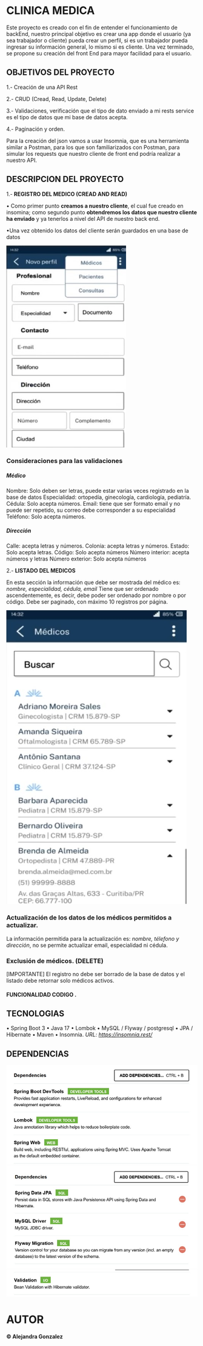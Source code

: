 # CLINICA MEDICA 

Este proyecto es creado con el fin de entender el funcionamiento de backEnd, nuestro principal objetivo es crear una app donde el usuario (ya sea trabajador o cliente) pueda crear un perfil, si es un trabajador pueda ingresar su información general, lo mismo si es cliente. Una vez terminado, se propone su creación del front End para mayor facilidad para el usuario.

## OBJETIVOS DEL PROYECTO 

1.- Creación de una API Rest

2.- CRUD (Cread, Read, Update, Delete)

3.- Validaciones, verificación que el tipo de dato enviado a mi rests service es el tipo de datos que mi base de datos acepta.

4.- Paginación y orden. 

Para la creación del json vamos a usar Insomnia, que es una herramienta similar a Postman, para los que son familiarizados con Postman, para simular los requests que nuestro cliente de front end podría realizar a nuestro API.

## DESCRIPCION DEL PROYECTO 

1.- **REGISTRO DEL MEDICO (CREAD AND READ)**

• Como primer punto **creamos a nuestro cliente**, el cual fue creado en insomina; como segundo punto **obtendremos los datos que nuestro cliente ha enviado** y ya tenerlos a nivel del API de nuestro back end.

•Una vez obtenido los datos del cliente serán guardados en una base de datos

![Imagen app registro del medico ](https://github.com/Alejandraglezjaime/Clinica-medica/blob/master/Img/registroMedico.jpg?raw=true)


### Consideraciones para las validaciones

##### Médico
Nombre: Solo deben ser letras, puede estar varias veces registrado en la base de datos
Especialidad: ortopedía, ginecología, cardiología, pediatría. 
Cédula: Solo acepta números.
Email: tiene que ser formato email y no puede ser repetido, su correo debe corresponder a su especialidad 
Teléfono: Solo acepta números.

##### Dirección
Calle: acepta letras y números.
Colonia: acepta letras y números.
Estado: Solo acepta letras.
Código: Solo acepta números
Número interior: acepta números y letras
Número exterior: Solo acepta números

2.- **LISTADO DEL MEDICOS**

En esta sección la información que debe ser mostrada del médico es: *nombre, especialidad, cédula, email*
Tiene que ser ordenado ascendentemente, es decir, debe poder ser ordenado por nombre o por código.
Debe ser paginado, con máximo 10 registros por página. 

![Imagen app listado de medicos](https://github.com/Alejandraglezjaime/Clinica-medica/blob/master/Img/listadoMedicos.jpg?raw=true)

### Actualización de los datos de los médicos permitidos a actualizar.

La información permitida para la actualización es: *nombre, télefono y dirección*, no se permite actualizar email, especialidad ni cédula.

### Exclusión de médicos. (DELETE)

[IMPORTANTE] El registro no debe ser borrado de la base de datos y el listado debe retornar solo médicos activos.

#### FUNCIONALIDAD CODIGO .


## TECNOLOGIAS
• Spring Boot 3
• Java 17
• Lombok
• MySQL / Flyway / postgresql
• JPA / Hibernate
• Maven
• Insomnia. *URL: https://insomnia.rest/*


## DEPENDENCIAS

![Imagen dependencias de spring ](https://github.com/Alejandraglezjaime/Clinica-medica/blob/master/Img/dependencias.jpg?raw=true)
![Imagen dependencias de spring ](https://github.com/Alejandraglezjaime/Clinica-medica/blob/master/Img/dependencias2.jpg?raw=true)
![Imagen dependencias de spring ](https://github.com/Alejandraglezjaime/Clinica-medica/blob/master/Img/dependencias3.jpg?raw=true)



# AUTOR
#### © Alejandra Gonzalez  

